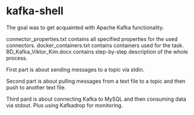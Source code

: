 # kafka-shell

The goal was to get acquainted with Apache Kafka functionality.

connector_properties.txt contains all specified properties for the used connectors.
docker_containers.txt contains containers used for the task.
BD_Kafka_Viktor_Kim.docx contains step-by-step description of the whole process.

First part is about sending messages to a topic via stdin.

Second part is about pulling messages from a text file to 
a topic and then push to another text file.

Third pard is about connecting Kafka to MySQL and then consuming
data via stdout. Plus using Kafkadrop for monitoring.
